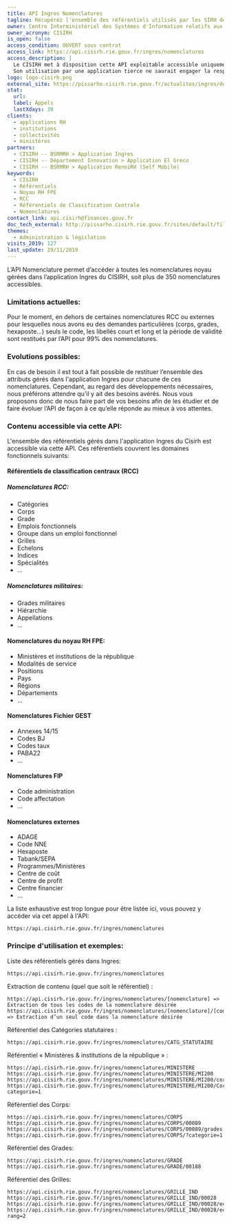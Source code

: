 ```yaml
---
title: API Ingres Nomenclatures
tagline: Récupérez l'ensemble des référentiels utilisés par les SIRH de la Fonction Publique d'Etat
owner: Centre Interministériel des Systèmes d'Information relatifs aux Ressources Humaines
owner_acronym: CISIRH
is_open: false
access_condition: OUVERT sous contrat
access_link: https://api.cisirh.rie.gouv.fr/ingres/nomenclatures
access_description: |
  Le CISIRH met à disposition cette API exploitable accessible uniquement par les ministères ou institutions ayant accès au Réseau Interministériel de l'Etat (RIE).
  Son utilisation par une application tierce ne saurait engager la responsabilité du CISIRH, par exemple, en termes de disponibilité.
logo: logo-cisirh.png
external_site: https://pissarho.cisirh.rie.gouv.fr/actualites/ingres/deploiement-de-deux-api-sur-lapplication-ingres
stat:
  url:
  label: Appels
  lastXdays: 30
clients:
  - applications RH
  - institutions
  - collectivités
  - ministères
partners:
  - CISIRH -- BSRMRH > Application Ingres
  - CISIRH -- Département Innovation > Application El Greco
  - CISIRH -- BSRMRH > Application RenoiRH (Self Mobile)
keywords:
  - CISIRH
  - Référentiels
  - Noyau RH FPE
  - RCC
  - Référentiels de Classification Centrale
  - Nomenclatures
contact_link: api.cisirh@finances.gouv.fr
doc_tech_external: http://pissarho.cisirh.rie.gouv.fr/sites/default/files/2019-10/INGRES-PIL-API%20Nomenclatures%20Ingres_%20%280_7%29.pptx
themes:
  - Administration & législation
visits_2019: 127
last_update: 29/11/2019
---
```


L’API Nomenclature permet d’accéder à toutes les nomenclatures noyau gérées dans l’application Ingres du CISIRH, soit plus de 350 nomenclatures accessibles.

### Limitations actuelles:

Pour le moment, en dehors de certaines nomenclatures RCC ou externes pour lesquelles nous avons eu des demandes particulières (corps, grades, hexaposte…) seuls le code, les libellés court et long et la période de validité sont restitués par l’API pour 99% des nomenclatures.

### Evolutions possibles:

En cas de besoin il est tout à fait possible de restituer l’ensemble des attributs gérés dans l'application Ingres pour chacune de ces nomenclatures. Cependant, au regard des développements nécessaires, nous préférons attendre qu’il y ait des besoins avérés.
Nous vous proposons donc de nous faire part de vos besoins afin de les étudier et de faire évoluer l’API de façon à ce qu’elle réponde au mieux à vos attentes.

### Contenu accessible via cette API:

L'ensemble des référentiels gérés dans l'application Ingres du Cisirh est accessible via cette API.
Ces référentiels couvrent les domaines fonctionnels suivants:

#### Référentiels de classification centraux (RCC)

##### Nomenclatures RCC:

- Catégories
- Corps
- Grade
- Emplois fonctionnels
- Groupe dans un emploi fonctionnel
- Grilles
- Echelons
- Indices
- Spécialités
- ...

##### Nomenclatures militaires:

- Grades militaires
- Hiérarchie
- Appellations
- ...

#### Nomenclatures du noyau RH FPE:

- Ministères et institutions de la république
- Modalités de service
- Positions
- Pays
- Régions
- Départements
- ...

#### Nomenclatures Fichier GEST

- Annexes 14/15
- Codes BJ
- Codes taux
- PABA22
- ...

#### Nomenclatures FIP

- Code administration
- Code affectation
- ...

#### Nomenclatures externes

- ADAGE
- Code NNE
- Hexaposte
- Tabank/SEPA
- Programmes/Ministères
- Centre de coût
- Centre de profit
- Centre financier
- ...

La liste exhaustive est trop longue pour être listée ici, vous pouvez y accéder via cet appel à l'API:

```
https://api.cisirh.rie.gouv.fr/ingres/nomenclatures
```

### Principe d'utilisation et exemples:

Liste des référentiels gérés dans Ingres:

```
https://api.cisirh.rie.gouv.fr/ingres/nomenclatures
```

Extraction de contenu (quel que soit le référentiel) :

```
https://api.cisirh.rie.gouv.fr/ingres/nomenclatures/[nomenclature] => Extraction de tous les codes de la nomenclature désirée
https://api.cisirh.rie.gouv.fr/ingres/nomenclatures/[nomenclature]/[code] => Extraction d’un seul code dans la nomenclature désirée
```

Référentiel des Catégories statutaires :

```
https://api.cisirh.rie.gouv.fr/ingres/nomenclatures/CATG_STATUTAIRE
```

Référentiel « Ministères & institutions de la république » :

```
https://api.cisirh.rie.gouv.fr/ingres/nomenclatures/MINISTERE
https://api.cisirh.rie.gouv.fr/ingres/nomenclatures/MINISTERE/MI200
https://api.cisirh.rie.gouv.fr/ingres/nomenclatures/MINISTERE/MI200/corps
https://api.cisirh.rie.gouv.fr/ingres/nomenclatures/MINISTERE/MI200/Corps?categorie=1
```

Référentiel des Corps:

```
https://api.cisirh.rie.gouv.fr/ingres/nomenclatures/CORPS
https://api.cisirh.rie.gouv.fr/ingres/nomenclatures/CORPS/00089
https://api.cisirh.rie.gouv.fr/ingres/nomenclatures/CORPS/00089/grades
https://api.cisirh.rie.gouv.fr/ingres/nomenclatures/CORPS/?categorie=1
```

Référentiel des Grades:

```
https://api.cisirh.rie.gouv.fr/ingres/nomenclatures/GRADE
https://api.cisirh.rie.gouv.fr/ingres/nomenclatures/GRADE/00188
```

Référentiel des Grilles:

```
https://api.cisirh.rie.gouv.fr/ingres/nomenclatures/GRILLE_IND
https://api.cisirh.rie.gouv.fr/ingres/nomenclatures/GRILLE_IND/00028
https://api.cisirh.rie.gouv.fr/ingres/nomenclatures/GRILLE_IND/00028/echelons
https://api.cisirh.rie.gouv.fr/ingres/nomenclatures/GRILLE_IND/00028/echelons?rang=2
```
